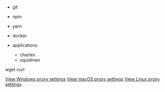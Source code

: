 - git
- npm
- yarn
- docker

- applications
  - charles
  - squidman

wget
curl



[View Windows proxy settings](/proxy/windows ':class=mb-button')
[View macOS proxy settings](/proxy/macos ':class=mb-button')
[View Linux proxy settings](/proxy/linux ':class=mb-button')
